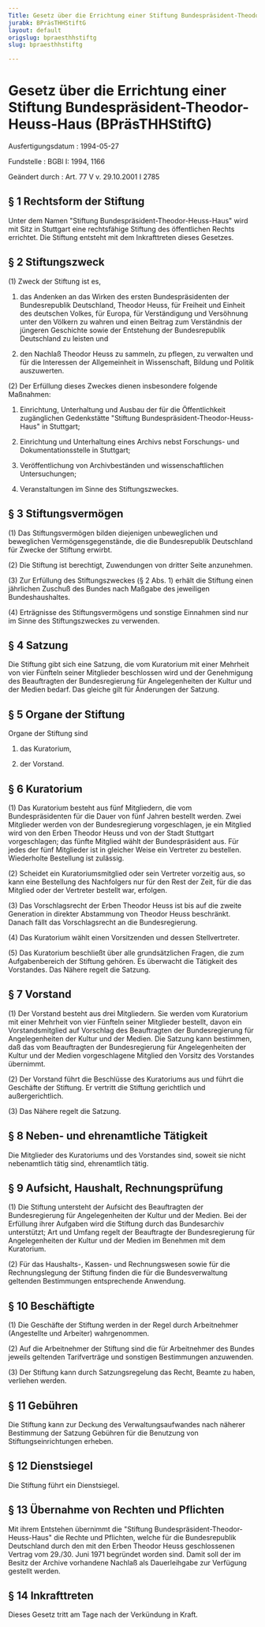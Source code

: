 ```yaml
---
Title: Gesetz über die Errichtung einer Stiftung Bundespräsident-Theodor-Heuss-Haus
jurabk: BPräsTHHStiftG
layout: default
origslug: bpraesthhstiftg
slug: bpraesthhstiftg

---
```


# Gesetz über die Errichtung einer Stiftung Bundespräsident-Theodor-Heuss-Haus (BPräsTHHStiftG)

Ausfertigungsdatum
:   1994-05-27

Fundstelle
:   BGBl I: 1994, 1166

Geändert durch
:   Art. 77 V v. 29.10.2001 I 2785


## § 1 Rechtsform der Stiftung

Unter dem Namen "Stiftung Bundespräsident-Theodor-Heuss-Haus" wird mit
Sitz in Stuttgart eine rechtsfähige Stiftung des öffentlichen Rechts
errichtet. Die Stiftung entsteht mit dem Inkrafttreten dieses
Gesetzes.


## § 2 Stiftungszweck

(1) Zweck der Stiftung ist es,

1.  das Andenken an das Wirken des ersten Bundespräsidenten der
    Bundesrepublik Deutschland, Theodor Heuss, für Freiheit und Einheit
    des deutschen Volkes, für Europa, für Verständigung und Versöhnung
    unter den Völkern zu wahren und einen Beitrag zum Verständnis der
    jüngeren Geschichte sowie der Entstehung der Bundesrepublik
    Deutschland zu leisten und


2.  den Nachlaß Theodor Heuss zu sammeln, zu pflegen, zu verwalten und für
    die Interessen der Allgemeinheit in Wissenschaft, Bildung und Politik
    auszuwerten.




(2) Der Erfüllung dieses Zweckes dienen insbesondere folgende
Maßnahmen:

1.  Einrichtung, Unterhaltung und Ausbau der für die Öffentlichkeit
    zugänglichen Gedenkstätte "Stiftung Bundespräsident-Theodor-Heuss-
    Haus" in Stuttgart;


2.  Einrichtung und Unterhaltung eines Archivs nebst Forschungs- und
    Dokumentationsstelle in Stuttgart;


3.  Veröffentlichung von Archivbeständen und wissenschaftlichen
    Untersuchungen;


4.  Veranstaltungen im Sinne des Stiftungszweckes.





## § 3 Stiftungsvermögen

(1) Das Stiftungsvermögen bilden diejenigen unbeweglichen und
beweglichen Vermögensgegenstände, die die Bundesrepublik Deutschland
für Zwecke der Stiftung erwirbt.

(2) Die Stiftung ist berechtigt, Zuwendungen von dritter Seite
anzunehmen.

(3) Zur Erfüllung des Stiftungszweckes (§ 2 Abs. 1) erhält die
Stiftung einen jährlichen Zuschuß des Bundes nach Maßgabe des
jeweiligen Bundeshaushaltes.

(4) Erträgnisse des Stiftungsvermögens und sonstige Einnahmen sind nur
im Sinne des Stiftungszweckes zu verwenden.


## § 4 Satzung

Die Stiftung gibt sich eine Satzung, die vom Kuratorium mit einer
Mehrheit von vier Fünfteln seiner Mitglieder beschlossen wird und der
Genehmigung des Beauftragten der Bundesregierung für Angelegenheiten
der Kultur und der Medien bedarf. Das gleiche gilt für Änderungen der
Satzung.


## § 5 Organe der Stiftung

Organe der Stiftung sind

1.  das Kuratorium,


2.  der Vorstand.





## § 6 Kuratorium

(1) Das Kuratorium besteht aus fünf Mitgliedern, die vom
Bundespräsidenten für die Dauer von fünf Jahren bestellt werden. Zwei
Mitglieder werden von der Bundesregierung vorgeschlagen, je ein
Mitglied wird von den Erben Theodor Heuss und von der Stadt Stuttgart
vorgeschlagen; das fünfte Mitglied wählt der Bundespräsident aus. Für
jedes der fünf Mitglieder ist in gleicher Weise ein Vertreter zu
bestellen. Wiederholte Bestellung ist zulässig.

(2) Scheidet ein Kuratoriumsmitglied oder sein Vertreter vorzeitig
aus, so kann eine Bestellung des Nachfolgers nur für den Rest der
Zeit, für die das Mitglied oder der Vertreter bestellt war, erfolgen.

(3) Das Vorschlagsrecht der Erben Theodor Heuss ist bis auf die zweite
Generation in direkter Abstammung von Theodor Heuss beschränkt. Danach
fällt das Vorschlagsrecht an die Bundesregierung.

(4) Das Kuratorium wählt einen Vorsitzenden und dessen Stellvertreter.

(5) Das Kuratorium beschließt über alle grundsätzlichen Fragen, die
zum Aufgabenbereich der Stiftung gehören. Es überwacht die Tätigkeit
des Vorstandes. Das Nähere regelt die Satzung.


## § 7 Vorstand

(1) Der Vorstand besteht aus drei Mitgliedern. Sie werden vom
Kuratorium mit einer Mehrheit von vier Fünfteln seiner Mitglieder
bestellt, davon ein Vorstandsmitglied auf Vorschlag des Beauftragten
der Bundesregierung für Angelegenheiten der Kultur und der Medien. Die
Satzung kann bestimmen, daß das vom Beauftragten der Bundesregierung
für Angelegenheiten der Kultur und der Medien vorgeschlagene Mitglied
den Vorsitz des Vorstandes übernimmt.

(2) Der Vorstand führt die Beschlüsse des Kuratoriums aus und führt
die Geschäfte der Stiftung. Er vertritt die Stiftung gerichtlich und
außergerichtlich.

(3) Das Nähere regelt die Satzung.


## § 8 Neben- und ehrenamtliche Tätigkeit

Die Mitglieder des Kuratoriums und des Vorstandes sind, soweit sie
nicht nebenamtlich tätig sind, ehrenamtlich tätig.


## § 9 Aufsicht, Haushalt, Rechnungsprüfung

(1) Die Stiftung untersteht der Aufsicht des Beauftragten der
Bundesregierung für Angelegenheiten der Kultur und der Medien. Bei der
Erfüllung ihrer Aufgaben wird die Stiftung durch das Bundesarchiv
unterstützt; Art und Umfang regelt der Beauftragte der Bundesregierung
für Angelegenheiten der Kultur und der Medien im Benehmen mit dem
Kuratorium.

(2) Für das Haushalts-, Kassen- und Rechnungswesen sowie für die
Rechnungslegung der Stiftung finden die für die Bundesverwaltung
geltenden Bestimmungen entsprechende Anwendung.


## § 10 Beschäftigte

(1) Die Geschäfte der Stiftung werden in der Regel durch Arbeitnehmer
(Angestellte und Arbeiter) wahrgenommen.

(2) Auf die Arbeitnehmer der Stiftung sind die für Arbeitnehmer des
Bundes jeweils geltenden Tarifverträge und sonstigen Bestimmungen
anzuwenden.

(3) Der Stiftung kann durch Satzungsregelung das Recht, Beamte zu
haben, verliehen werden.


## § 11 Gebühren

Die Stiftung kann zur Deckung des Verwaltungsaufwandes nach näherer
Bestimmung der Satzung Gebühren für die Benutzung von
Stiftungseinrichtungen erheben.


## § 12 Dienstsiegel

Die Stiftung führt ein Dienstsiegel.


## § 13 Übernahme von Rechten und Pflichten

Mit ihrem Entstehen übernimmt die "Stiftung Bundespräsident-Theodor-
Heuss-Haus" die Rechte und Pflichten, welche für die Bundesrepublik
Deutschland durch den mit den Erben Theodor Heuss geschlossenen
Vertrag vom 29./30. Juni 1971 begründet worden sind. Damit soll der im
Besitz der Archive vorhandene Nachlaß als Dauerleihgabe zur Verfügung
gestellt werden.


## § 14 Inkrafttreten

Dieses Gesetz tritt am Tage nach der Verkündung in Kraft.

